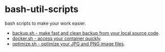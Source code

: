 # bash-util-scripts

bash scripts to make your work easier.

- [backup.sh - make fast and clean backup from your local source code](https://github.com/fszostak/bash-util-scripts/blob/master/docs/backup.md).
- [docker.sh - access your container quickly](https://github.com/fszostak/bash-util-scripts/blob/master/docs/docker.md).
- [optimize.sh - optimize your JPG and PNG image files](https://github.com/fszostak/bash-util-scripts/blob/master/docs/optimize.md).
